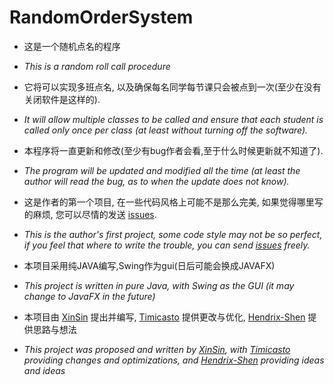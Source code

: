 # RandomOrderSystem

- 这是一个随机点名的程序

- <i>This is a random roll call procedure</i>

- 它将可以实现多班点名, 以及确保每名同学每节课只会被点到一次(至少在没有关闭软件是这样的).

- <i>It will allow multiple classes to be called and ensure that each student is called only once per class (at least without turning off the software).</i>

- 本程序将一直更新和修改(至少有bug作者会看,至于什么时候更新就不知道了).</i>

- <i>The program will be updated and modified all the time (at least the author will read the bug, as to when the update does not know).</i>

- 这是作者的第一个项目, 在一些代码风格上可能不是那么完美, 如果觉得哪里写的麻烦, 您可以尽情的发送 [issues](https://github.com/XinSin-top/RandomOrderSystem/issues).

- <i>This is the author's first project, some code style may not be so perfect, if you feel that where to write the trouble, you can send [issues](https://github.com/XinSin-top/RandomOrderSystem/issues) freely.</i>

- 本项目采用纯JAVA编写,Swing作为gui(日后可能会换成JAVAFX)

- <i>This project is written in pure Java, with Swing as the GUI (it may change to JavaFX in the future)</i>

- 本项目由 [XinSin](https://github.com/XinSin-top) 提出并编写, [Timicasto](https://github.com/Timicasto) 提供更改与优化, [Hendrix-Shen](https://github.com/Hendrix-Shen) 提供思路与想法

- <i>This project was proposed and written by [XinSin](https://github.com/XinSin-top), with [Timicasto](https://github.com/Timicasto) providing changes and optimizations, and [Hendrix-Shen](https://github.com/Hendrix-Shen) providing ideas and ideas</i>
